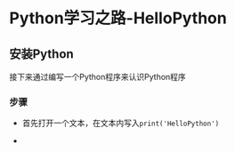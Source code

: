 # Python学习之路-HelloPython


## 安装Python







接下来通过编写一个Python程序来认识Python程序



### 步骤

- 首先打开一个文本，在文本内写入`print('HelloPython')`

- 
